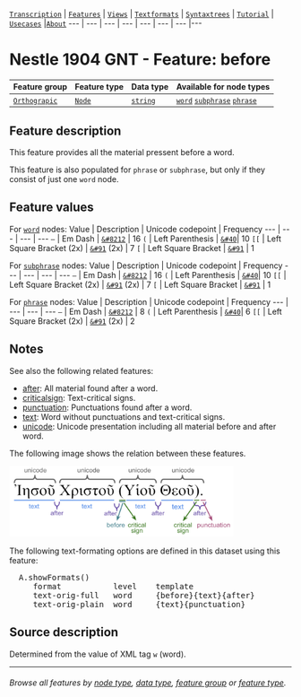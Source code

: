 <a name="start"></a>
[`Transcription`](../transcription.md#start) | [`Features`](../features.md#start) | [`Views`](../views.md#start) | [`Textformats`](../textformats.md#start) | [`Syntaxtrees`](../syntaxtrees.md#start) | [`Tutorial`](../../tutorial/README.md#start) | [`Usecases`](../usecases/README.md#start) |[`About`](../about.md#start)
---  | --- | --- | --- | --- | --- | --- |---

# Nestle 1904 GNT -  Feature: before

Feature group | Feature type | Data type | Available for node types
---  | --- | --- | --- 
[`Orthograpic`](featuresbygroup.md#orthograpic-features) | [`Node`](featuresbyfeaturetype.md#node-features) | [`string`](featuresbydatatype.md#string-datatype) | [`word`](featuresbynodetype.md#word-nodes) [`subphrase`](featuresbynodetype.md#subphrase-nodes) [`phrase`](featuresbynodetype.md#phrase-nodes)

## Feature description 

This feature provides all the material pressent before a word. 

This feature is also populated for `phrase` or `subphrase`, but only if they consist of just one `word` node.

## Feature values 

For [`word`](featuresbynodetype.md#word-nodes) nodes:
Value | Description | Unicode codepoint | Frequency
--- |  --- | --- | ---
`—` | Em Dash | [`&#8212`](https://www.codetable.net/decimal/8212) | 16
`(` |	Left Parenthesis | [`&#40`](https://www.codetable.net/decimal/40)| 10
`[[` | Left Square Bracket (2x) | [`&#91`](https://www.codetable.net/decimal/91) (2x) | 7
`[` |	Left Square Bracket | [`&#91`](https://www.codetable.net/decimal/91) | 1

For [`subphrase`](featuresbynodetype.md#subphrase-nodes) nodes:
Value | Description | Unicode codepoint | Frequency
--- |  --- | --- | ---
`—` | Em Dash | [`&#8212`](https://www.codetable.net/decimal/8212) | 16
`(` |	Left Parenthesis | [`&#40`](https://www.codetable.net/decimal/40)| 10
`[[` | Left Square Bracket (2x) | [`&#91`](https://www.codetable.net/decimal/91) (2x) | 7
`[` |	Left Square Bracket | [`&#91`](https://www.codetable.net/decimal/91) | 1

For [`phrase`](featuresbynodetype.md#phrase-nodes) nodes:
Value | Description | Unicode codepoint | Frequency
--- |  --- | --- | ---
`—` | Em Dash | [`&#8212`](https://www.codetable.net/decimal/8212) | 8
`(` |	Left Parenthesis | [`&#40`](https://www.codetable.net/decimal/40)| 6
`[[` | Left Square Bracket (2x) | [`&#91`](https://www.codetable.net/decimal/91) (2x) | 2

## Notes

See also the following related features:
   * [after](after.md#start): All material found after a word.
   * [criticalsign](criticalsign.md#start): Text-critical signs.
   * [punctuation](punctuation.md#start): Punctuations found after a word.
   * [text](text.md#start): Word without punctuations and text-critical signs.
   * [unicode](unicode.md#start): Unicode presentation including all material before and after word.

The following image shows the relation between these features.

<img src="images/details_surface_features.png" width="400" >

The following text-formating options are defined in this dataset using this feature:
<pre>
  A.showFormats()
     format           level    template
     text-orig-full   word     {before}{text}{after}
     text-orig-plain  word     {text}{punctuation}
</pre>

## Source description

Determined from the value of XML tag `w` (word).

---
###### *Browse all features by [node type](featuresbynodetype.md#start), [data type](featuresbydatatype.md#start), [feature group](featuresbygroup.md#start) or [feature type](featuresbyfeaturetype.md#start).*

